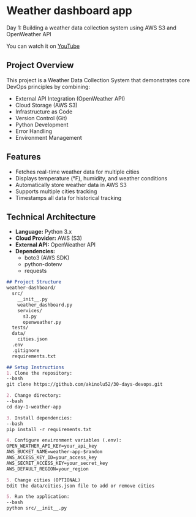 # Weather dashboard app

Day 1: Building a weather data collection system using AWS S3 and OpenWeather API

You can watch it on [YouTube](https://youtu.be/MCRl5zGPhk4)

## Project Overview
This project is a Weather Data Collection System that demonstrates core DevOps principles by combining:
- External API Integration (OpenWeather API)
- Cloud Storage (AWS S3)
- Infrastructure as Code
- Version Control (Git)
- Python Development
- Error Handling
- Environment Management

## Features
- Fetches real-time weather data for multiple cities
- Displays temperature (°F), humidity, and weather conditions
- Automatically store weather data in AWS S3
- Supports multiple cities tracking
- Timestamps all data for historical tracking

## Technical Architecture
- **Language:** Python 3.x
- **Cloud Provider:** AWS (S3)
- **External API:** OpenWeather API
- **Dependencies:** 
  - boto3 (AWS SDK)
  - python-dotenv
  - requests

```markdown
## Project Structure
weather-dashboard/
  src/
    __init__.py
    weather_dashboard.py
    services/
      s3.py
      openweather.py
  tests/
  data/
    cities.json
  .env
  .gitignore
  requirements.txt

## Setup Instructions
1. Clone the repository:
--bash
git clone https://github.com/akinolu52/30-days-devops.git

2. Change directory:
--bash
cd day-1-weather-app

3. Install dependencies:
--bash
pip install -r requirements.txt

4. Configure environment variables (.env):
OPEN_WEATHER_API_KEY=your_api_key
AWS_BUCKET_NAME=weather-app-$random
AWS_ACCESS_KEY_ID=your_access_key
AWS_SECRET_ACCESS_KEY=your_secret_key
AWS_DEFAULT_REGION=your_region

5. Change cities (OPTIONAL)
Edit the data/cities.json file to add or remove cities

5. Run the application:
--bash
python src/__init__.py


